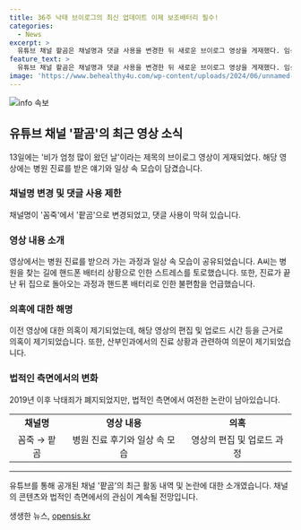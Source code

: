 ```yaml
---
title: 36주 낙태 브이로그의 최신 업데이트 이제 보조배터리 필수!
categories:
  - News
excerpt: >
  유튜브 채널 팥곰은 채널명과 댓글 사용을 변경한 뒤 새로운 브이로그 영상을 게재했다. 임신 9개월 차에 낙태 수술을 받았다고 주장한 A씨의 과거 영상에 이어, 이번 영상에서는 병원 진료 후 경험을 공유했다. 핸드폰 배터리 문제와 기차 이동 중의 불편함을 솔직하게 이야기하며 감정을 털어놨고, 이에 대한 논란이 예상된다. A씨의 이전 영상에 의문을 제기하는 목소리도 있지만, 낙태죄 폐지 이후 여전히 논란이 계속되고 있다.
feature_text: >
  유튜브 채널 팥곰은 채널명과 댓글 사용을 변경한 뒤 새로운 브이로그 영상을 게재했다. 임신 9개월 차에 낙태 수술을 받았다고 주장한 A씨의 과거 영상에 이어, 이번 영상에서는 병원 진료 후 경험을 공유했다. 핸드폰 배터리 문제와 기차 이동 중의 불편함을 솔직하게 이야기하며 감정을 털어놨고, 이에 대한 논란이 예상된다. A씨의 이전 영상에 의문을 제기하는 목소리도 있지만, 낙태죄 폐지 이후 여전히 논란이 계속되고 있다.
image: 'https://www.behealthy4u.com/wp-content/uploads/2024/06/unnamed-file.png'
---
```


<p><img src="https://www.behealthy4u.com/wp-content/uploads/2024/06/unnamed-file.png" alt="info 속보" /></p>

<h2 data-ke-size="size26">유튜브 채널 '팥곰'의 최근 영상 소식</h2>

<p data-ke-size="size16">13일에는 '비가 엄청 많이 왔던 날'이라는 제목의 브이로그 영상이 게재되었다. 해당 영상에는 병원 진료를 받은 얘기와 일상 속 모습이 담겼습니다.</p>

<h3>채널명 변경 및 댓글 사용 제한</h3>

<p data-ke-size="size16">채널명이 '꼼죽'에서 '팥곰'으로 변경되었고, 댓글 사용이 막혀 있습니다.</p>

<h3>영상 내용 소개</h3>

<p data-ke-size="size16">영상에서는 병원 진료를 받으러 가는 과정과 일상 속 모습이 공유되었습니다. A씨는 병원을 찾는 길에 핸드폰 배터리 상황으로 인한 스트레스를 토로했습니다. 또한, 진료가 끝난 뒤 집으로 돌아오는 과정과 핸드폰 배터리로 인한 불편함을 언급했습니다.</p>

<h3>의혹에 대한 해명</h3>

<p data-ke-size="size16">이전 영상에 대한 의혹이 제기되었는데, 해당 영상의 편집 및 업로드 시간 등을 근거로 의혹이 제기되었습니다. 또한, 산부인과에서의 진료 상황과 관련하여 의문이 제기되었습니다.</p>

<h3>법적인 측면에서의 변화</h3>

<p data-ke-size="size16">2019년 이후 낙태죄가 폐지되었지만, 법적인 측면에서 여전한 논란이 남아있습니다.</p>

<table>
    <tr>
        <td style="text-align: center; height: 17px;"><b>채널명</b></td>
        <td style="text-align: center; height: 17px;"><b>영상 내용</b></td>
        <td style="text-align: center; height: 17px;"><b>의혹</b></td>
    </tr>
    <tr>
        <td style="text-align: center; height: 17px;">꼼죽 → 팥곰</td>
        <td style="text-align: center; height: 17px;">병원 진료 후기와 일상 속 모습</td>
        <td style="text-align: center; height: 17px;">영상의 편집 및 업로드 과정</td>
    </tr>
</table>

<hr>

<p data-ke-size="size16">유튜브를 통해 공개된 채널 '팥곰'의 최근 활동 내역 및 논란에 대한 소개였습니다. 채널의 콘텐츠와 법적인 측면에서의 관심이 계속될 전망입니다.</p>
생생한 뉴스, <a href="https://opensis.kr" rel="dofollow">opensis.kr</a>


